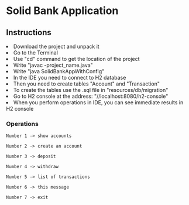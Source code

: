 <h1>Solid Bank Application</h1>
<h2>Instructions</h2>
<li>Download the project and unpack it</li>
<li>Go to the Terminal</li>
<li>Use "cd" command to get the location of the project</li>
<li>Write "javac -project_name.java"</li>
<li>Write "java SolidBankAppWithConfig"</li>
<li>In the IDE you need to connect to H2 database</li>
<li>Then you need to create tables "Account" and "Transaction"</li>
<li>To create the tables use the .sql file in "resources/db/migration"</li>
<li>Go to H2 console at the address: "//localhost:8080/h2-console"</li>
<li>When you perform operations in IDE, you can see immediate results in H2 console</li>

<h3>Operations</h3>

```
Number 1 -> show accounts

Number 2 -> create an account

Number 3 -> deposit

Number 4 -> withdraw

Number 5 -> list of transactions

Number 6 -> this message

Number 7 -> exit
``` 
